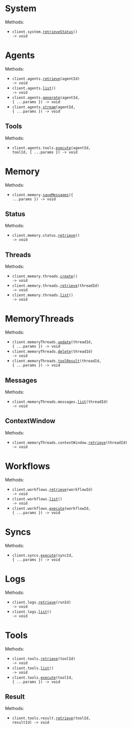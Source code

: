 # System

Methods:

- <code title="get /api">client.system.<a href="./src/resources/system.ts">retrieveStatus</a>() -> void</code>

# Agents

Methods:

- <code title="get /api/agents/{agentId}">client.agents.<a href="./src/resources/agents/agents.ts">retrieve</a>(agentId) -> void</code>
- <code title="get /api/agents">client.agents.<a href="./src/resources/agents/agents.ts">list</a>() -> void</code>
- <code title="post /api/agents/{agentId}/generate">client.agents.<a href="./src/resources/agents/agents.ts">generate</a>(agentId, { ...params }) -> void</code>
- <code title="post /api/agents/{agentId}/stream">client.agents.<a href="./src/resources/agents/agents.ts">stream</a>(agentId, { ...params }) -> void</code>

## Tools

Methods:

- <code title="post /api/agents/{agentId}/tools/{toolId}/execute">client.agents.tools.<a href="./src/resources/agents/tools.ts">execute</a>(agentId, toolId, { ...params }) -> void</code>

# Memory

Methods:

- <code title="post /api/memory/save-messages">client.memory.<a href="./src/resources/memory/memory.ts">saveMessages</a>({ ...params }) -> void</code>

## Status

Methods:

- <code title="get /api/memory/status">client.memory.status.<a href="./src/resources/memory/status.ts">retrieve</a>() -> void</code>

## Threads

Methods:

- <code title="post /api/memory/threads">client.memory.threads.<a href="./src/resources/memory/threads.ts">create</a>() -> void</code>
- <code title="get /api/memory/threads/{threadId}">client.memory.threads.<a href="./src/resources/memory/threads.ts">retrieve</a>(threadId) -> void</code>
- <code title="get /api/memory/threads">client.memory.threads.<a href="./src/resources/memory/threads.ts">list</a>() -> void</code>

# MemoryThreads

Methods:

- <code title="patch /api/memory/threads/{threadId}">client.memoryThreads.<a href="./src/resources/memory-threads/memory-threads.ts">update</a>(threadId, { ...params }) -> void</code>
- <code title="delete /api/memory/threads/{threadId}">client.memoryThreads.<a href="./src/resources/memory-threads/memory-threads.ts">delete</a>(threadId) -> void</code>
- <code title="post /api/memory/threads/{threadId}/tool-result">client.memoryThreads.<a href="./src/resources/memory-threads/memory-threads.ts">toolResult</a>(threadId, { ...params }) -> void</code>

## Messages

Methods:

- <code title="get /api/memory/threads/{threadId}/messages">client.memoryThreads.messages.<a href="./src/resources/memory-threads/messages.ts">list</a>(threadId) -> void</code>

## ContextWindow

Methods:

- <code title="get /api/memory/threads/{threadId}/context-window">client.memoryThreads.contextWindow.<a href="./src/resources/memory-threads/context-window.ts">retrieve</a>(threadId) -> void</code>

# Workflows

Methods:

- <code title="get /api/workflows/{workflowId}">client.workflows.<a href="./src/resources/workflows.ts">retrieve</a>(workflowId) -> void</code>
- <code title="get /api/workflows">client.workflows.<a href="./src/resources/workflows.ts">list</a>() -> void</code>
- <code title="post /api/workflows/{workflowId}/execute">client.workflows.<a href="./src/resources/workflows.ts">execute</a>(workflowId, { ...params }) -> void</code>

# Syncs

Methods:

- <code title="post /api/syncs/{syncId}/execute">client.syncs.<a href="./src/resources/syncs.ts">execute</a>(syncId, { ...params }) -> void</code>

# Logs

Methods:

- <code title="get /api/logs/{runId}">client.logs.<a href="./src/resources/logs.ts">retrieve</a>(runId) -> void</code>
- <code title="get /api/logs">client.logs.<a href="./src/resources/logs.ts">list</a>() -> void</code>

# Tools

Methods:

- <code title="get /api/tools/{toolId}">client.tools.<a href="./src/resources/tools/tools.ts">retrieve</a>(toolId) -> void</code>
- <code title="get /api/tools">client.tools.<a href="./src/resources/tools/tools.ts">list</a>() -> void</code>
- <code title="post /api/tools/{toolId}/execute">client.tools.<a href="./src/resources/tools/tools.ts">execute</a>(toolId, { ...params }) -> void</code>

## Result

Methods:

- <code title="get /api/tools/{toolId}/result/{resultId}">client.tools.result.<a href="./src/resources/tools/result.ts">retrieve</a>(toolId, resultId) -> void</code>
